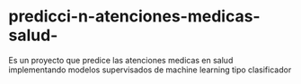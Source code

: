 # predicci-n-atenciones-medicas-salud-
Es un proyecto que predice las atenciones medicas en salud implementando modelos supervisados de machine learning tipo clasificador
